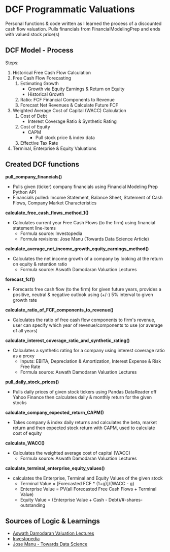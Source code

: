 # DCF Programmatic Valuations
Personal functions &amp; code written as I learned the process of a discounted cash flow valuation. Pulls financials from FinancialModelingPrep and ends with valued stock price(s) 

## DCF Model - Process
Steps: 
1. Historical Free Cash Flow Calculation
1. Free Cash Flow Forecasting
    1. Estimating Growth
        - Growth via Equity Earnings & Return on Equity
        - Historical Growth
    1. Ratio: FCF Financial Components to Revenue
    1. Forecast Net Revenues & Calculate Future FCF
1. Weighted Average Cost of Capital (WACC) Calculation
    1. Cost of Debt
        - Interest Coverage Ratio & Synthetic Rating
    2. Cost of Equity
        - CAPM 
            - Pull stock price & index data
    3. Effective Tax Rate
1. Terminal, Enterprise & Equity Valuations

## Created DCF functions
<b>pull_company_financials()</b>
- Pulls given (ticker) company financials using Financial Modeling Prep Python API
- Financials pulled: Income Statement, Balance Sheet, Statement of Cash Flows, Company Market Characteristics

<b>calculate_free_cash_flows_method_1()</b>
- Calculates current year Free Cash Flows (to the firm) using financial statement line-items 
    - Formula source: Investopedia
    - Formula revisions: Jose Manu (Towards Data Science Article)

<b>calculate_average_net_income_growth_equity_earnings_method()</b>
- Calculates the net income growth of a company by looking at the return on equity & retention ratio
    - Formula source: Aswath Damodaran Valuation Lectures

<b>forecast_fcf()</b>
- Forecasts free cash flow (to the firm) for given future years, provides a positive, neutral & negative outlook using (+/-) 5% interval to given growth rate

<b>calculate_ratio_of_FCF_components_to_revenue()</b>
- Calculates the ratio of free cash flow components to firm's revenue, user can specify which year of revenue/components to use (or average of all years)

<b>calculate_interest_coverage_ratio_and_synthetic_rating()</b>
- Calculates a synthetic rating for a company using interest coverage ratio as a proxy
    - Inputs: EBITA, Depreciation & Amortization, Interest Expense & Risk Free Rate
    - Formula source: Aswath Damodaran Valuation Lectures

<b>pull_daily_stock_prices()</b>
- Pulls daily prices of given stock tickers using Pandas DataReader off Yahoo Finance then calculates daily & monthly return for the given stocks 

<b>calculate_company_expected_return_CAPM()</b>
- Takes company & index daily returns and calculates the beta, market return and then expected stock return with CAPM, used to calculate cost of equity

<b>calculate_WACC()</b>
- Calculates the weighted average cost of capital (WACC) 
    - Formula source: Aswath Damodaran Valuation Lectures

<b>calculate_terminal_enterprise_equity_values()</b>
- calculates the Enterprise, Terminal and Equity Values of the given stock
    - Terminal Value = [Forecasted FCF * (1+g)]/(WACC - g)
    - Enterprise Value = PV(all Forecasted Free Cash Flows + Terminal Value)
    - Equity Value = (Enterprise Value + Cash - Debt)/#-shares-outstanding


## Sources of Logic & Learnings
- [Aswath Damodaran Valuation Lectures](https://youtube.com/playlist?list=PLUkh9m2BorqnKWu0g5ZUps_CbQ-JGtbI9)
- [Investopedia](https://www.investopedia.com/ask/answers/033015/what-formula-calculating-free-cash-flow.asp)
- [Jose Manu - Towards Data Science](https://towardsdatascience.com/discounted-cash-flow-with-python-f5103921942e)
